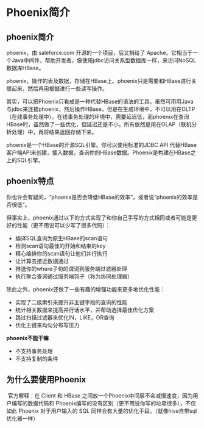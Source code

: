 # Phoenix简介

## phoenix简介

phoenix，由 saleforce.com 开源的一个项目，后又捐给了 Apache。它相当于一个Java中间件，帮助开发者，像使用jdbc访问关系型数据库一样，来访问NoSQL数据库HBase。

phoenix，操作的表及数据，存储在HBase上。phoenix只是需要和HBase进行关联起来，然后再用根据进行一些读写操作。

其实，可以把Phoenix只看成是一种代替HBase的语法的工具。虽然可用用Java与jdbc来连接phoenix，然后操作HBase，但是在生成环境中，不可以用在OLTP（在线事务处理中）。在线事务处理的环境中，需要延迟低，而phoenix在查询HBase时，虽然做了一些优化，但延迟还是不小。所有依然是用在OLAP（联机分析处理）中，再将结果返回存储下来。

phoenix是一个HBase的开源SQL引擎。你可以使用标准的JDBC API 代替HBase客户端API来创建，插入数据，查询你的HBase数据。Phoenix是构建在HBase之上的SQL引擎。

## phoenix特点

你也许会有疑问，“phoenix是否会降低HBase的效率”，或者说“phoenix的效率是否很低”。

但事实上，phoenix通过以下的方式实现了和你自己手写的方式相同或者可能是更好的性能（更不用说可以少写了很多代码）：

-   编译SQL查询为原生HBase的scan语句
-   检测scan语句最佳的开始和结束的key
-   精心编排你的scan语句让他们并行执行
-   让计算去接近数据通过
-   推送你的where子句的谓词到服务端过滤器处理
-   执行聚合查询通过服务端钩子（称为协同处理器）

除此之外，phoenix还做了一些有趣的增强功能来更多地优化性能：

-   实现了二级索引来提升非主键字段的查询的性能
-   统计相关数据来提高并行话水平，并帮助选择最佳优化方案
-   跳过扫描过滤器来优化IN，LIKE，OR查询
-   优化主键来均匀分布写压力

**phoenix不能干嘛**

-   不支持事务处理
-   不支持复制的条件

## 为什么要使用Phoenix

​	官方解释：在 Client 和 HBase 之间放一个Phoenix中间层不会减慢速度，因为用户编写的数据代码和 Phoenix编写的没有区别（更不用说你写的垃圾很多），不仅如此 Phoenix 对于用户输入的 SQL 同样会有大量的优化手段。（就像hive自带sql优化器一样）

